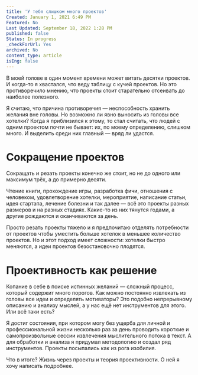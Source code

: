 ```yaml
---
title: 'У тебя слишком много проектов'
Created: January 1, 2021 6:49 PM
Featured: No
Last Updated: September 18, 2022 1:28 PM
published: false
Status: In progress
_checkForUrl: Yes
archived: No
content_type: article
isEng: false
---
```


В моей голове в один момент времени может витать десятки проектов. И когда-то я хвастался, что веду таблицу с кучей проектов. Но это противоречило мнению, что проекты стоит старательно отсеивать до наиболее полезного.

Я считаю, что причина противоречия — неспособность хранить желания вне головы. Но возможно ли явно выносить из головы все хотелки? Когда я приблизился к этому, то стал считать, что людей с одним проектом почти не бывает: их, по моему определению, слишком много. И выделить среди них главный — вряд ли удастся.

# Сокращение проектов

Сокращать и резать проекты конечно же стоит, но не до одного или максимум трёх, а до примерно десяти.

Чтение книги, прохождение игры, разработка фичи, отношения с человеком, удовлетворение хотелки, мероприятие, написание статьи, идея стартапа, лечение болезни и так далее — всё это проекты разных размеров и на разных стадиях. Какие-то из них тянутся годами, а другие рождаются и оканчиваются за день.

Просто резать проекты тяжело и я предпочитаю отделять потребности от проектов чтобы уместить больше хотелок в меньшее количество проектов. Но и этот подход имеет сложности: хотелки быстро меняются, а идеи проектов безостановочно плодятся.

# Проективность как решение

Копание в себе в поиске истинных желаний — сложный процесс, который содержит много порогов. Как можно постоянно извлекать из головы все идеи и определять мотиваторы? Это подобно непрерывному описанию и анализу мыслей, а у нас ещё нет инструментов для этого. Или всё таки есть?

Я достиг состояния, при котором могу без ущерба для личной и профессиональной жизни несколько раз за день проводить короткие и самопроизвольные сессии извлечения мыслительного потока в текст. А для обработки и анализа я придумал методологию и создал ряд инструментов. Проекты посыпались как из рога изобилия.

Что в итоге? Жизнь через проекты и теория проективности. О ней я хочу написать подробнее.